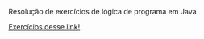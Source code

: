 Resolução de exercícios de lógica de programa em Java

[Exercícios desse link!](https://www.dio.me/articles/lista-de-exercicios-para-treinar-logica-de-programacao)
